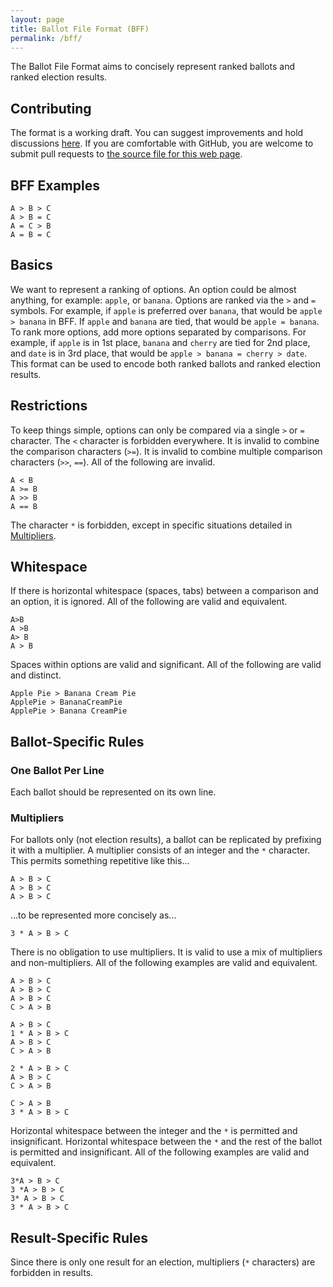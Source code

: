 ```yaml
---
layout: page
title: Ballot File Format (BFF)
permalink: /bff/
---
```


The Ballot File Format aims to concisely represent ranked ballots and ranked election results.

## Contributing
The format is a working draft. You can suggest improvements and hold discussions [here](https://github.com/pivot-libre/pivot-libre.github.io/issues). If you are comfortable with GitHub, you are welcome to submit pull requests to [the source file for this web page](https://github.com/pivot-libre/pivot-libre.github.io/blob/master/bff.md).

## BFF Examples
```
A > B > C
A > B = C
A = C > B
A = B = C
```

## Basics
We want to represent a ranking of options. An option could be almost anything, for example: `apple`, or `banana`. Options are ranked via the `>` and `=` symbols. For example, if `apple` is preferred over `banana`, that would be `apple > banana` in BFF. If `apple` and `banana` are tied, that would be `apple = banana`. To rank more options, add more options separated by comparisons. For example, if `apple` is in 1st place, `banana` and `cherry` are tied for 2nd place, and `date` is in 3rd place, that would be `apple > banana = cherry > date`. This format can be used to encode both ranked ballots and ranked election results.

## Restrictions
To keep things simple, options can only be compared via a single `>` or `=` character. The `<` character is forbidden everywhere. It is invalid to combine the comparison characters (`>=`). It is invalid to combine multiple comparison characters (`>>`, `==`). All of the following are invalid.
```
A < B
A >= B
A >> B
A == B
```

The character `*` is forbidden, except in specific situations detailed in [Multipliers](#multipliers).

## Whitespace
If there is horizontal whitespace (spaces, tabs) between a comparison and an option, it is ignored. All of the following are valid and equivalent.
```
A>B
A >B
A> B
A > B
```

Spaces within options are valid and significant. All of the following are valid and distinct.
```
Apple Pie > Banana Cream Pie
ApplePie > BananaCreamPie
ApplePie > Banana CreamPie
```

## Ballot-Specific Rules
### One Ballot Per Line
Each ballot should be represented on its own line.

### Multipliers
For ballots only (not election results), a ballot can be replicated by prefixing it with a multiplier. A multiplier consists of an integer and the `*` character. This permits something repetitive like this...

```
A > B > C
A > B > C
A > B > C
```
...to be represented more concisely as...
```
3 * A > B > C
```

There is no obligation to use multipliers. It is valid to use a mix of multipliers and non-multipliers. All of the following examples are valid and equivalent.

```
A > B > C
A > B > C
A > B > C
C > A > B
```

```
A > B > C
1 * A > B > C
A > B > C
C > A > B
```

```
2 * A > B > C
A > B > C
C > A > B
```

```
C > A > B
3 * A > B > C
```

Horizontal whitespace between the integer and the `*` is permitted and insignificant. Horizontal whitespace between the `*` and the rest of the ballot is permitted and insignificant. All of the following examples are valid and equivalent.

```
3*A > B > C
3 *A > B > C
3* A > B > C
3 * A > B > C
```

## Result-Specific Rules
Since there is only one result for an election, multipliers (`*` characters) are forbidden in results.
